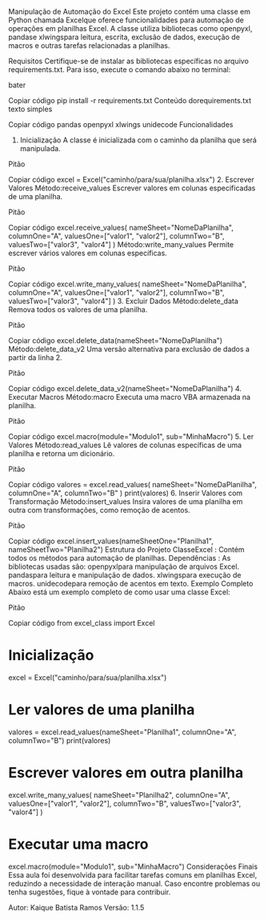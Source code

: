 Manipulação de Automação do Excel
Este projeto contém uma classe em Python chamada Excelque oferece funcionalidades para automação de operações em planilhas Excel. A classe utiliza bibliotecas como openpyxl, pandase xlwingspara leitura, escrita, exclusão de dados, execução de macros e outras tarefas relacionadas a planilhas.

Requisitos
Certifique-se de instalar as bibliotecas específicas no arquivo requirements.txt. Para isso, execute o comando abaixo no terminal:

bater

Copiar código
pip install -r requirements.txt
Conteúdo dorequirements.txt
texto simples

Copiar código
pandas
openpyxl
xlwings
unidecode
Funcionalidades
1. Inicialização
A classe é inicializada com o caminho da planilha que será manipulada.

Pitão

Copiar código
excel = Excel("caminho/para/sua/planilha.xlsx")
2. Escrever Valores
Método:receive_values
Escrever valores em colunas especificadas de uma planilha.

Pitão

Copiar código
excel.receive_values(
    nameSheet="NomeDaPlanilha",
    columnOne="A", valuesOne=["valor1", "valor2"],
    columnTwo="B", valuesTwo=["valor3", "valor4"]
)
Método:write_many_values
Permite escrever vários valores em colunas específicas.

Pitão

Copiar código
excel.write_many_values(
    nameSheet="NomeDaPlanilha",
    columnOne="A", valuesOne=["valor1", "valor2"],
    columnTwo="B", valuesTwo=["valor3", "valor4"]
)
3. Excluir Dados
Método:delete_data
Remova todos os valores de uma planilha.

Pitão

Copiar código
excel.delete_data(nameSheet="NomeDaPlanilha")
Método:delete_data_v2
Uma versão alternativa para exclusão de dados a partir da linha 2.

Pitão

Copiar código
excel.delete_data_v2(nameSheet="NomeDaPlanilha")
4. Executar Macros
Método:macro
Executa uma macro VBA armazenada na planilha.

Pitão

Copiar código
excel.macro(module="Modulo1", sub="MinhaMacro")
5. Ler Valores
Método:read_values
Lê valores de colunas específicas de uma planilha e retorna um dicionário.

Pitão

Copiar código
valores = excel.read_values(
    nameSheet="NomeDaPlanilha",
    columnOne="A",
    columnTwo="B"
)
print(valores)
6. Inserir Valores com Transformação
Método:insert_values
Insira valores de uma planilha em outra com transformações, como remoção de acentos.

Pitão

Copiar código
excel.insert_values(nameSheetOne="Planilha1", nameSheetTwo="Planilha2")
Estrutura do Projeto
ClasseExcel : Contém todos os métodos para automação de planilhas.
Dependências : As bibliotecas usadas são:
openpyxlpara manipulação de arquivos Excel.
pandaspara leitura e manipulação de dados.
xlwingspara execução de macros.
unidecodepara remoção de acentos em texto.
Exemplo Completo
Abaixo está um exemplo completo de como usar uma classe Excel:

Pitão

Copiar código
from excel_class import Excel

# Inicialização
excel = Excel("caminho/para/sua/planilha.xlsx")

# Ler valores de uma planilha
valores = excel.read_values(nameSheet="Planilha1", columnOne="A", columnTwo="B")
print(valores)

# Escrever valores em outra planilha
excel.write_many_values(
    nameSheet="Planilha2",
    columnOne="A", valuesOne=["valor1", "valor2"],
    columnTwo="B", valuesTwo=["valor3", "valor4"]
)

# Executar uma macro
excel.macro(module="Modulo1", sub="MinhaMacro")
Considerações Finais
Essa aula foi desenvolvida para facilitar tarefas comuns em planilhas Excel, reduzindo a necessidade de interação manual. Caso encontre problemas ou tenha sugestões, fique à vontade para contribuir.

Autor: Kaique Batista Ramos
Versão: 1.1.5
